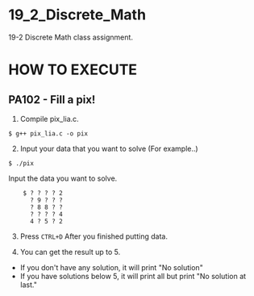 # 19_2_Discrete_Math
19-2 Discrete Math class assignment.



# HOW TO EXECUTE


## PA102 - Fill a pix!

1. Compile pix_lia.c.

``` $ g++ pix_lia.c -o pix ```

2. Input your data that you want to solve (For example..)

``` $ ./pix ```

Input the data you want to solve.

```
    $ ? ? ? ? 2  
      ? 9 ? ? ?
      ? 8 8 ? ?
      ? ? ? ? 4
      4 ? 5 ? 2   
```

3. Press ```CTRL+D``` After you finished putting data.


4. You can get the result up to 5.
 
-    If you don't have any solution, it will print "No solution"
-    If you have solutions below 5, it will print all but print "No solution at last."


